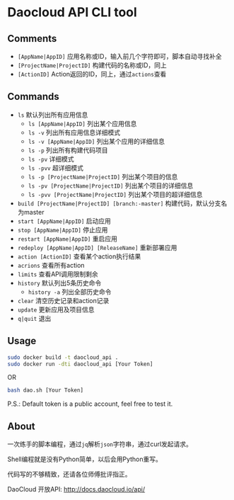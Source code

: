 # Daocloud API CLI tool

## Comments
- `[AppName|AppID]` 应用名称或ID，输入前几个字符即可，脚本自动寻找补全
- `[ProjectName|ProjectID]` 构建代码的名称或ID，同上
- `[ActionID]` Action返回的ID，同上，通过`actions`查看

## Commands
- `ls` 默认列出所有应用信息
    - `ls [AppName|AppID]`  列出某个应用信息
    - `ls -v`  列出所有应用信息详细模式
    - `ls -v [AppName|AppID]`  列出某个应用的详细信息
    - `ls -p`  列出所有构建代码项目
    - `ls -pv`  详细模式
    - `ls -pvv`  超详细模式
	- `ls -p [ProjectName|ProjectID]`  列出某个项目的信息
    - `ls -pv [ProjectName|ProjectID]`  列出某个项目的详细信息
    - `ls -pvv [ProjectName|ProjectID]`  列出某个项目的超详细信息
- `build [ProjectName|ProjectID] [branch:-master]`  构建代码，默认分支名为master
- `start [AppName|AppID]`  启动应用
- `stop [AppName|AppID]`  停止应用
- `restart [AppName|AppID]`  重启应用
- `redeploy [AppName|AppID] [ReleaseName]`  重新部署应用
- `action [ActionID]`  查看某个action执行结果
- `acrions`  查看所有action
- `limits`  查看API调用限制剩余
- `history`  默认列出5条历史命令
	- `history -a`  列出全部历史命令
- `clear`  清空历史记录和action记录
- `update`  更新应用及项目信息
- `q|quit`  退出

## Usage

```bash
sudo docker build -t daocloud_api .
sudo docker run -dti daocloud_api [Your Token]
```
OR

```bash
bash dao.sh [Your Token]
```
P.S.: Default token is a public account, feel free to test it.

## About
一次练手的脚本编程，通过`jq`解析`json`字符串，通过curl发起请求。

Shell编程就是没有Python简单，以后会用Python重写。

代码写的不够精致，还请各位师傅批评指正。

DaoCloud 开放API: <http://docs.daocloud.io/api/>